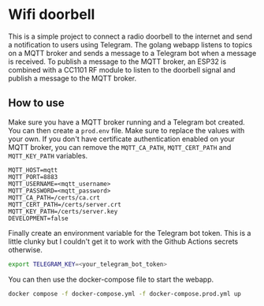 # Wifi doorbell

This is a simple project to connect a radio doorbell to the internet and send a notification to users using Telegram.
The golang webapp listens to topics on a MQTT broker and sends a message to a Telegram bot when a message is received.
To publish a message to the MQTT broker, an ESP32 is combined with a CC1101 RF module to listen to the doorbell signal and publish a message to the MQTT broker.

## How to use
Make sure you have a MQTT broker running and a Telegram bot created.
You can then create a `prod.env` file. Make sure to replace the values with your own.
If you don't have certificate authentication enabled on your MQTT broker, you can remove the `MQTT_CA_PATH`, `MQTT_CERT_PATH` and `MQTT_KEY_PATH` variables.
```env
MQTT_HOST=mqtt
MQTT_PORT=8883
MQTT_USERNAME=<mqtt_username> 
MQTT_PASSWORD=<mqtt_password>
MQTT_CA_PATH=/certs/ca.crt
MQTT_CERT_PATH=/certs/server.crt
MQTT_KEY_PATH=/certs/server.key
DEVELOPMENT=false
```

Finally create an environment variable for the Telegram bot token.
This is a little clunky but I couldn't get it to work with the Github Actions secrets otherwise.
```bash
export TELEGRAM_KEY=<your_telegram_bot_token>
```

You can then use the docker-compose file to start the webapp.
```bash
docker compose -f docker-compose.yml -f docker-compose.prod.yml up
```

